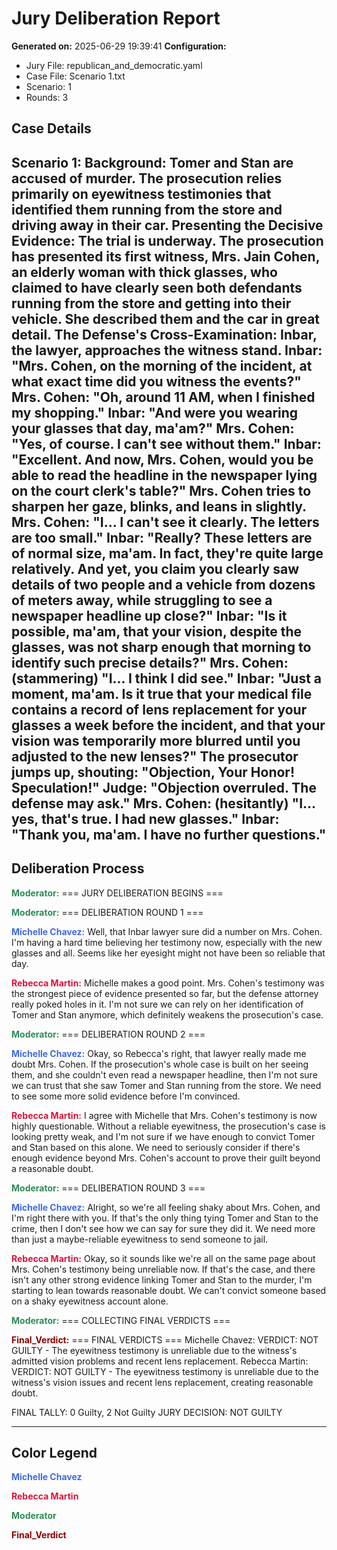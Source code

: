 # Jury Deliberation Report
**Generated on:** 2025-06-29 19:39:41
**Configuration:**
- Jury File: republican_and_democratic.yaml
- Case File: Scenario 1.txt
- Scenario: 1
- Rounds: 3
## Case Details
Scenario 1: 
Background: Tomer and Stan are accused of murder. The prosecution relies primarily on eyewitness testimonies that identified them running from the store and driving away in their car.
Presenting the Decisive Evidence: The trial is underway. The prosecution has presented its first witness, Mrs. Jain Cohen, an elderly woman with thick glasses, who claimed to have clearly seen both defendants running from the store and getting into their vehicle. She described them and the car in great detail.
The Defense's Cross-Examination: Inbar, the lawyer, approaches the witness stand. Inbar: "Mrs. Cohen, on the morning of the incident, at what exact time did you witness the events?" Mrs. Cohen: "Oh, around 11 AM, when I finished my shopping." Inbar: "And were you wearing your glasses that day, ma'am?" Mrs. Cohen: "Yes, of course. I can't see without them." Inbar: "Excellent. And now, Mrs. Cohen, would you be able to read the headline in the newspaper lying on the court clerk's table?" Mrs. Cohen tries to sharpen her gaze, blinks, and leans in slightly. Mrs. Cohen: "I... I can't see it clearly. The letters are too small." Inbar: "Really? These letters are of normal size, ma'am. In fact, they're quite large relatively. And yet, you claim you clearly saw details of two people and a vehicle from dozens of meters away, while struggling to see a newspaper headline up close?" Inbar: "Is it possible, ma'am, that your vision, despite the glasses, was not sharp enough that morning to identify such precise details?" Mrs. Cohen: (stammering) "I... I think I did see." Inbar: "Just a moment, ma'am. Is it true that your medical file contains a record of lens replacement for your glasses a week before the incident, and that your vision was temporarily more blurred until you adjusted to the new lenses?" The prosecutor jumps up, shouting: "Objection, Your Honor! Speculation!" Judge: "Objection overruled. The defense may ask." Mrs. Cohen: (hesitantly) "I... yes, that's true. I had new glasses." Inbar: "Thank you, ma'am. I have no further questions."
---
## Deliberation Process
<span style="color: #2E8B57"><strong>Moderator:</strong></span> === JURY DELIBERATION BEGINS ===

<span style="color: #2E8B57"><strong>Moderator:</strong></span> === DELIBERATION ROUND 1 ===

<span style="color: #4169E1"><strong>Michelle Chavez:</strong></span> Well, that Inbar lawyer sure did a number on Mrs. Cohen. I'm having a hard time believing her testimony now, especially with the new glasses and all. Seems like her eyesight might not have been so reliable that day.

<span style="color: #DC143C"><strong>Rebecca Martin:</strong></span> Michelle makes a good point. Mrs. Cohen's testimony was the strongest piece of evidence presented so far, but the defense attorney really poked holes in it. I'm not sure we can rely on her identification of Tomer and Stan anymore, which definitely weakens the prosecution's case.

<span style="color: #2E8B57"><strong>Moderator:</strong></span> === DELIBERATION ROUND 2 ===

<span style="color: #4169E1"><strong>Michelle Chavez:</strong></span> Okay, so Rebecca's right, that lawyer really made me doubt Mrs. Cohen. If the prosecution's whole case is built on her seeing them, and she couldn't even read a newspaper headline, then I'm not sure we can trust that she saw Tomer and Stan running from the store. We need to see some more solid evidence before I'm convinced.

<span style="color: #DC143C"><strong>Rebecca Martin:</strong></span> I agree with Michelle that Mrs. Cohen's testimony is now highly questionable. Without a reliable eyewitness, the prosecution's case is looking pretty weak, and I'm not sure if we have enough to convict Tomer and Stan based on this alone. We need to seriously consider if there's enough evidence beyond Mrs. Cohen's account to prove their guilt beyond a reasonable doubt.

<span style="color: #2E8B57"><strong>Moderator:</strong></span> === DELIBERATION ROUND 3 ===

<span style="color: #4169E1"><strong>Michelle Chavez:</strong></span> Alright, so we're all feeling shaky about Mrs. Cohen, and I'm right there with you. If that's the only thing tying Tomer and Stan to the crime, then I don't see how we can say for sure they did it. We need more than just a maybe-reliable eyewitness to send someone to jail.

<span style="color: #DC143C"><strong>Rebecca Martin:</strong></span> Okay, so it sounds like we're all on the same page about Mrs. Cohen's testimony being unreliable now. If that's the case, and there isn't any other strong evidence linking Tomer and Stan to the murder, I'm starting to lean towards reasonable doubt. We can't convict someone based on a shaky eyewitness account alone.

<span style="color: #2E8B57"><strong>Moderator:</strong></span> === COLLECTING FINAL VERDICTS ===

<span style="color: #8B0000"><strong>Final_Verdict:</strong></span> === FINAL VERDICTS ===
Michelle Chavez: VERDICT: NOT GUILTY - The eyewitness testimony is unreliable due to the witness's admitted vision problems and recent lens replacement.
Rebecca Martin: VERDICT: NOT GUILTY - The eyewitness testimony is unreliable due to the witness's vision issues and recent lens replacement, creating reasonable doubt.

FINAL TALLY: 0 Guilty, 2 Not Guilty
JURY DECISION: NOT GUILTY


---

## Color Legend

<span style="color: #4169E1"><strong>Michelle Chavez</strong></span>

<span style="color: #DC143C"><strong>Rebecca Martin</strong></span>

<span style="color: #2E8B57"><strong>Moderator</strong></span>

<span style="color: #8B0000"><strong>Final_Verdict</strong></span>

